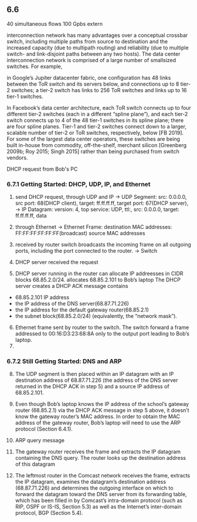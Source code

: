 ## 6.6 
40 simultaneous flows
100 Gpbs extern



interconnection network has many advantages over a conceptual crossbar switch,
including multiple paths from source to destination and the increased capacity (due
to multipath routing) and reliability (due to multiple switch- and link-disjoint paths
between any two hosts).
The data center interconnection network is comprised of a large number of smallsized
switches. For example, 

in Google’s Jupiter datacenter fabric, one configuration has 
48 links between the ToR switch and its servers below, and connections up to 8 tier-2 switches; 
a tier-2 switch has links to 256 ToR switches and links up to 16 tier-1 switches. 

In Facebook’s data center architecture, 
each ToR switch connects up to four different tier-2 switches (each in a different “spline plane”), and each tier-2 switch connects
up to 4 of the 48 tier-1 switches in its spline plane; there are four spline planes. Tier-1 and
tier-2 switches connect down to a larger, scalable number of tier-2 or ToR switches, respectively,
below [FB 2019]. For some of the largest data center operators, these switches
are being built in-house from commodity, off-the-shelf, merchant silicon [Greenberg
2009b; Roy 2015; Singh 2015] rather than being purchased from switch vendors.

DHCP request from Bob's PC

### 6.7.1 Getting Started: DHCP, UDP, IP, and Ethernet
1. send DHCP request, through UDP and IP 
-> UDP Segment: 
    src: 0.0.0.0, src port: 68(DHCP client), target: ff.ff.ff.ff, target port: 67(DHCP server),
-> IP Datagram:
    version: 4, top service: UDP, ttl:, src: 0.0.0.0, target: ff.ff.ff.ff, data
2. through Ethernet
-> Ethernet Frame:
    destination MAC addresses: FF:FF:FF:FF:FF:FF(broadcast)
    source MAC addresses
3. received by router
switch broadcasts the
incoming frame on all outgoing ports, including the port connected to the
router.
-> Switch

4. DHCP server received the request

5. DHCP server running in the router can allocate IP addreesses in CIDR blocks 68.85.2.0/24.
allocates 68.85.2.101 to Bob’s laptop
The DHCP server creates a DHCP ACK message contains
  + 68.85.2.101 IP address
  + the IP address of the DNS server(68.87.71.226)
  + the IP address for the default gateway router(68.85.2.1)
  + the subnet block(68.85.2.0/24) (equivalently, the “network mask”).

6. Ethernet frame sent by router to the switch. The switch forward a frame addressed to 00:16:D3:23:68:8A only to the output port leading to Bob’s laptop.
7. 

### 6.7.2 Still Getting Started: DNS and ARP
8. The UDP segment is then placed within an IP datagram with an IP destination address of 68.87.71.226 (the address of the DNS server returned in the DHCP ACK in step 5) and a source IP address of 68.85.2.101.

9. Even though Bob’s laptop knows the IP address of the school’s gateway router (68.85.2.1) via the DHCP ACK message in step 5 above, it doesn’t know the gateway router’s MAC address. In order to obtain the MAC address of the gateway router, Bob’s laptop will need to use the ARP protocol (Section 6.4.1).

10. ARP query message

14. The gateway router receives the frame and extracts the IP datagram containing the DNS query. The router looks up the destination address of this datagram

15. The leftmost router in the Comcast network receives the frame, extracts the
IP datagram, examines the datagram’s destination address (68.87.71.226) and
determines the outgoing interface on which to forward the datagram toward the
DNS server from its forwarding table, which has been filled in by Comcast’s
intra-domain protocol (such as RIP, OSPF or IS-IS, Section 5.3) as well as the
Internet’s inter-domain protocol, BGP (Section 5.4).